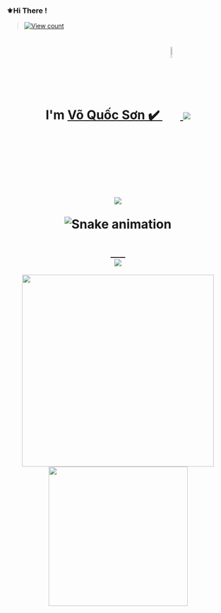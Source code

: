 ### ⚜Hi There !
> [![View count](https://visitcount.itsvg.in/api?id=nosime&color=6&icon=0&pretty=true)](https://visitcount.itsvg.in/api?id=nosime)
 <h1 align="center">
   I'm 
    <a href="https://www.facebook.com/khoa.cao.040404">Võ Quốc Sơn  ✔️
     <img
           width="8%" 
           align="center" 
           valign="middle" 
           src="https://emojipedia-us.s3.amazonaws.com/source/microsoft-teams/337/whale_1f40b.png" 
           target="_blank" 
      />
    </a>

 <img src="https://user-images.githubusercontent.com/73097560/115834477-dbab4500-a447-11eb-908a-139a6edaec5c.gif">
 <p align="center" color="#36BCF7FF"><img src="https://readme-typing-svg.herokuapp.com?lines=I'm+a+Security+Engineer;I'm+a+Full+Stack+Developer;I'm+a+Blogger"></p>

 <div align="center">

  ![Snake animation](https://github.com/danielbped/danielbped/blob/output/github-contribution-grid-snake.svg)
 </div>
 
 
 <div align="center">
  
   <a href="https://www.facebook.com/khoa.cao.040404" target="blank">
    <img src="https://img.icons8.com/nolan/60/facebook-new.png" alt="" />
   </a>
   <a href="https://twitter.com/SonVo0404" target="blank">
    <img src="https://img.icons8.com/nolan/60/twitter.png" alt="" />
   </a>
   <a href="https://www.instagram.com/khoa.cao.404/" target="blank">
    <img src="https://img.icons8.com/nolan/60/instagram-new.png" alt="" />
   </a>
   <a href="https://t.me/nosime" target="blank">
    <img src="https://img.icons8.com/nolan/60/telegram-app.png" alt="" />
   </a>
   <a href="https://discord.com/channels/@VoSon0404#4927" target="blank">
    <img src="https://img.icons8.com/nolan/60/discord-logo.png" alt="" />
   </a>
   <a href="mailto:voson0404@gmail.com" target="top">
    <img src="https://img.icons8.com/nolan/60/apple-mail.png" alt="" />
   </a>
 </div>





<img src="https://user-images.githubusercontent.com/73097560/115834477-dbab4500-a447-11eb-908a-139a6edaec5c.gif">
 </h1>
<div align=center>
  <a href="#" title="Nosime">
    <img align="center" width="434" src="https://github-readme-stats.vercel.app/api?username=nosime&show_icons=true&theme=react&border_color=61dafb&hide_border=true" />
  </a>
 
 <a href="#" title="Nosime">
    <img width="315" align="center" src="https://github-readme-stats.vercel.app/api/top-langs/?username=trungquandev&hide=c%23,powershell,Mathematica,Ruby,Objective-C,Objective-C%2b%2b,Cuda&title_color=61dafb&text_color=ffffff&icon_color=61dafb&bg_color=20232a&langs_count=8&layout=compact&border_color=61dafb&hide_border=true" />
  </a>
 
</div>






